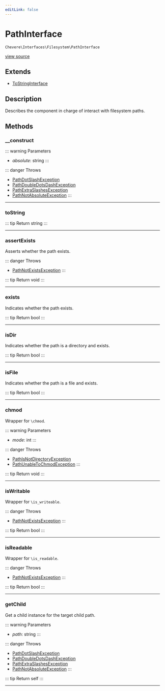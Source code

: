 ```yaml
---
editLink: false
---
```


# PathInterface

`Chevere\Interfaces\Filesystem\PathInterface`

[view source](https://github.com/chevere/chevere/blob/main/src/Chevere/Interfaces/Filesystem/PathInterface.php)

## Extends

- [ToStringInterface](../Common/ToStringInterface.md)

## Description

Describes the component in charge of interact with filesystem paths.

## Methods

### __construct

::: warning Parameters
- *absolute*: string
:::

::: danger Throws
- [PathDotSlashException](../../Exceptions/Filesystem/PathDotSlashException.md) 
- [PathDoubleDotsDashException](../../Exceptions/Filesystem/PathDoubleDotsDashException.md) 
- [PathExtraSlashesException](../../Exceptions/Filesystem/PathExtraSlashesException.md) 
- [PathNotAbsoluteException](../../Exceptions/Filesystem/PathNotAbsoluteException.md) 
:::

---

### toString

::: tip Return
string
:::

---

### assertExists

Asserts whether the path exists.

::: danger Throws
- [PathNotExistsException](../../Exceptions/Filesystem/PathNotExistsException.md) 
:::

::: tip Return
void
:::

---

### exists

Indicates whether the path exists.

::: tip Return
bool
:::

---

### isDir

Indicates whether the path is a directory and exists.

::: tip Return
bool
:::

---

### isFile

Indicates whether the path is a file and exists.

::: tip Return
bool
:::

---

### chmod

Wrapper for `\chmod`.

::: warning Parameters
- *mode*: int
:::

::: danger Throws
- [PathIsNotDirectoryException](../../Exceptions/Filesystem/PathIsNotDirectoryException.md) 
- [PathUnableToChmodException](../../Exceptions/Filesystem/PathUnableToChmodException.md) 
:::

::: tip Return
void
:::

---

### isWritable

Wrapper for `\is_writeable`.

::: danger Throws
- [PathNotExistsException](../../Exceptions/Filesystem/PathNotExistsException.md) 
:::

::: tip Return
bool
:::

---

### isReadable

Wrapper for `\is_readable`.

::: danger Throws
- [PathNotExistsException](../../Exceptions/Filesystem/PathNotExistsException.md) 
:::

::: tip Return
bool
:::

---

### getChild

Get a child instance for the target child path.

::: warning Parameters
- *path*: string
:::

::: danger Throws
- [PathDotSlashException](../../Exceptions/Filesystem/PathDotSlashException.md) 
- [PathDoubleDotsDashException](../../Exceptions/Filesystem/PathDoubleDotsDashException.md) 
- [PathExtraSlashesException](../../Exceptions/Filesystem/PathExtraSlashesException.md) 
- [PathNotAbsoluteException](../../Exceptions/Filesystem/PathNotAbsoluteException.md) 
:::

::: tip Return
self
:::

---
